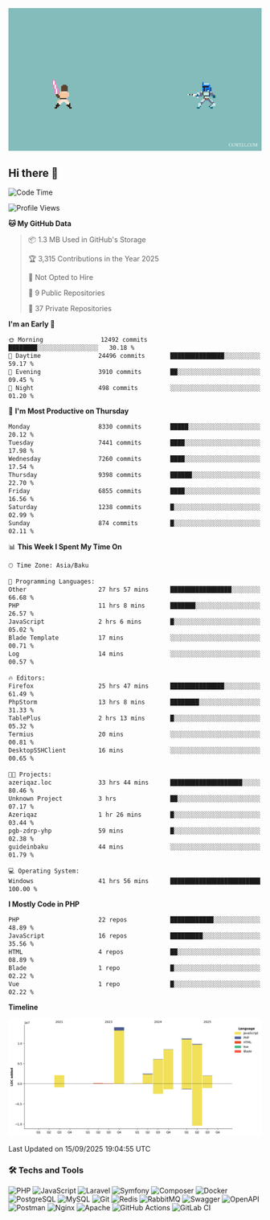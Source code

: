 <!--WALLPAPER-->
<p align='center'>
  <img src='assets/wallpapers/14.gif' alt='Banner'>
</p>
<!--/WALLPAPER-->

## Hi there 👋

<!--START_SECTION:waka-->
![Code Time](http://img.shields.io/badge/Code%20Time-287%20hrs%2029%20mins-blue)

![Profile Views](http://img.shields.io/badge/Profile%20Views-0-blue)

**🐱 My GitHub Data** 

> 📦 1.3 MB Used in GitHub's Storage 
 > 
> 🏆 3,315 Contributions in the Year 2025
 > 
> 🚫 Not Opted to Hire
 > 
> 📜 9 Public Repositories 
 > 
> 🔑 37 Private Repositories 
 > 
**I'm an Early 🐤** 

```text
🌞 Morning                12492 commits       ████████░░░░░░░░░░░░░░░░░   30.18 % 
🌆 Daytime                24496 commits       ███████████████░░░░░░░░░░   59.17 % 
🌃 Evening                3910 commits        ██░░░░░░░░░░░░░░░░░░░░░░░   09.45 % 
🌙 Night                  498 commits         ░░░░░░░░░░░░░░░░░░░░░░░░░   01.20 % 
```
📅 **I'm Most Productive on Thursday** 

```text
Monday                   8330 commits        █████░░░░░░░░░░░░░░░░░░░░   20.12 % 
Tuesday                  7441 commits        ████░░░░░░░░░░░░░░░░░░░░░   17.98 % 
Wednesday                7260 commits        ████░░░░░░░░░░░░░░░░░░░░░   17.54 % 
Thursday                 9398 commits        ██████░░░░░░░░░░░░░░░░░░░   22.70 % 
Friday                   6855 commits        ████░░░░░░░░░░░░░░░░░░░░░   16.56 % 
Saturday                 1238 commits        █░░░░░░░░░░░░░░░░░░░░░░░░   02.99 % 
Sunday                   874 commits         █░░░░░░░░░░░░░░░░░░░░░░░░   02.11 % 
```


📊 **This Week I Spent My Time On** 

```text
🕑︎ Time Zone: Asia/Baku

💬 Programming Languages: 
Other                    27 hrs 57 mins      █████████████████░░░░░░░░   66.68 % 
PHP                      11 hrs 8 mins       ███████░░░░░░░░░░░░░░░░░░   26.57 % 
JavaScript               2 hrs 6 mins        █░░░░░░░░░░░░░░░░░░░░░░░░   05.02 % 
Blade Template           17 mins             ░░░░░░░░░░░░░░░░░░░░░░░░░   00.71 % 
Log                      14 mins             ░░░░░░░░░░░░░░░░░░░░░░░░░   00.57 % 

🔥 Editors: 
Firefox                  25 hrs 47 mins      ███████████████░░░░░░░░░░   61.49 % 
PhpStorm                 13 hrs 8 mins       ████████░░░░░░░░░░░░░░░░░   31.33 % 
TablePlus                2 hrs 13 mins       █░░░░░░░░░░░░░░░░░░░░░░░░   05.32 % 
Termius                  20 mins             ░░░░░░░░░░░░░░░░░░░░░░░░░   00.81 % 
DesktopSSHClient         16 mins             ░░░░░░░░░░░░░░░░░░░░░░░░░   00.65 % 

🐱‍💻 Projects: 
azeriqaz.loc             33 hrs 44 mins      ████████████████████░░░░░   80.46 % 
Unknown Project          3 hrs               ██░░░░░░░░░░░░░░░░░░░░░░░   07.17 % 
Azeriqaz                 1 hr 26 mins        █░░░░░░░░░░░░░░░░░░░░░░░░   03.44 % 
pgb-zdrp-yhp             59 mins             █░░░░░░░░░░░░░░░░░░░░░░░░   02.38 % 
guideinbaku              44 mins             ░░░░░░░░░░░░░░░░░░░░░░░░░   01.79 % 

💻 Operating System: 
Windows                  41 hrs 56 mins      █████████████████████████   100.00 % 
```

**I Mostly Code in PHP** 

```text
PHP                      22 repos            ████████████░░░░░░░░░░░░░   48.89 % 
JavaScript               16 repos            █████████░░░░░░░░░░░░░░░░   35.56 % 
HTML                     4 repos             ██░░░░░░░░░░░░░░░░░░░░░░░   08.89 % 
Blade                    1 repo              █░░░░░░░░░░░░░░░░░░░░░░░░   02.22 % 
Vue                      1 repo              █░░░░░░░░░░░░░░░░░░░░░░░░   02.22 % 
```



**Timeline**

![Lines of Code chart](https://raw.githubusercontent.com/feridnesibzade/feridnesibzade/main/assets/bar_graph.png)


 Last Updated on 15/09/2025 19:04:55 UTC
<!--END_SECTION:waka-->

### 🛠️ Techs and Tools

![PHP](https://img.shields.io/badge/PHP-777BB4?style=for-the-badge&logo=php&logoColor=white)
![JavaScript](https://img.shields.io/badge/JavaScript-F7DF1E?style=for-the-badge&logo=javascript&logoColor=000)
![Laravel](https://img.shields.io/badge/Laravel-F55247?style=for-the-badge&logo=laravel&logoColor=white)
![Symfony](https://img.shields.io/badge/Symfony-000000?style=for-the-badge&logo=symfony&logoColor=white)
![Composer](https://img.shields.io/badge/Composer-885630?style=for-the-badge&logo=composer&logoColor=white)
![Docker](https://img.shields.io/badge/Docker-2496ED?style=for-the-badge&logo=docker&logoColor=white)
![PostgreSQL](https://img.shields.io/badge/PostgreSQL-4169E1?style=for-the-badge&logo=postgresql&logoColor=white)
![MySQL](https://img.shields.io/badge/MySQL-4479A1?style=for-the-badge&logo=mysql&logoColor=white)
![Git](https://img.shields.io/badge/Git-F05032?style=for-the-badge&logo=git&logoColor=white)
![Redis](https://img.shields.io/badge/Redis-DC382D?style=for-the-badge&logo=redis&logoColor=white)
![RabbitMQ](https://img.shields.io/badge/RabbitMQ-FF6600?style=for-the-badge&logo=rabbitmq&logoColor=white)
![Swagger](https://img.shields.io/badge/Swagger-85EA2D?style=for-the-badge&logo=swagger&logoColor=black)
![OpenAPI](https://img.shields.io/badge/OpenAPI-6BA539?style=for-the-badge&logo=openapiinitiative&logoColor=white)
![Postman](https://img.shields.io/badge/Postman-FF6C37?style=for-the-badge&logo=postman&logoColor=white)
![Nginx](https://img.shields.io/badge/Nginx-009639?style=for-the-badge&logo=nginx&logoColor=white)
![Apache](https://img.shields.io/badge/Apache-D22128?style=for-the-badge&logo=apache&logoColor=white)
![GitHub Actions](https://img.shields.io/badge/GitHub%20Actions-2088FF?style=for-the-badge&logo=githubactions&logoColor=white)
![GitLab CI](https://img.shields.io/badge/GitLab%20CI-FC6D26?style=for-the-badge&logo=gitlab&logoColor=white)

